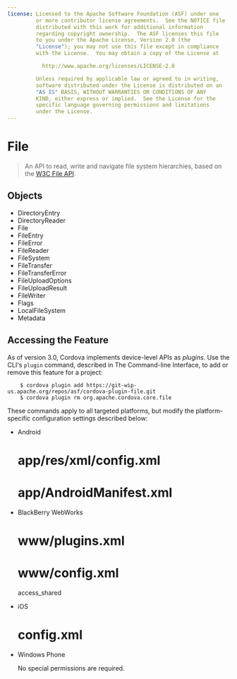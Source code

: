 ```yaml
---
license: Licensed to the Apache Software Foundation (ASF) under one
         or more contributor license agreements.  See the NOTICE file
         distributed with this work for additional information
         regarding copyright ownership.  The ASF licenses this file
         to you under the Apache License, Version 2.0 (the
         "License"); you may not use this file except in compliance
         with the License.  You may obtain a copy of the License at

           http://www.apache.org/licenses/LICENSE-2.0

         Unless required by applicable law or agreed to in writing,
         software distributed under the License is distributed on an
         "AS IS" BASIS, WITHOUT WARRANTIES OR CONDITIONS OF ANY
         KIND, either express or implied.  See the License for the
         specific language governing permissions and limitations
         under the License.
---
```


File
==========

> An API to read, write and navigate file system hierarchies, based on the [W3C File API](http://www.w3.org/TR/FileAPI).

Objects
-------

- DirectoryEntry
- DirectoryReader
- File
- FileEntry
- FileError
- FileReader
- FileSystem
- FileTransfer
- FileTransferError
- FileUploadOptions
- FileUploadResult
- FileWriter
- Flags
- LocalFileSystem
- Metadata

## Accessing the Feature

As of version 3.0, Cordova implements device-level APIs as _plugins_.
Use the CLI's `plugin` command, described in The Command-line
Interface, to add or remove this feature for a project:

        $ cordova plugin add https://git-wip-us.apache.org/repos/asf/cordova-plugin-file.git
        $ cordova plugin rm org.apache.cordova.core.file

These commands apply to all targeted platforms, but modify the
platform-specific configuration settings described below:

* Android

    # app/res/xml/config.xml
    <plugin name="File" value="org.apache.cordova.FileUtils" />
    <plugin name="FileTransfer" value="org.apache.cordova.FileTransfer" />

    # app/AndroidManifest.xml
    <uses-permission android:name="android.permission.WRITE_EXTERNAL_STORAGE" />

* BlackBerry WebWorks

    # www/plugins.xml
    <plugin name="File" value="org.apache.cordova.file.FileManager" />
    <plugin name="FileTransfer" value="org.apache.cordova.http.FileTransfer" />

    # www/config.xml
    <feature id="blackberry.io.file" required="true" version="1.0.0.0" />
    <feature id="blackberry.utils"   required="true" version="1.0.0.0" />
    <feature id="blackberry.io.dir"  required="true" version="1.0.0.0" />
    <rim:permissions>
        <rim:permit>access_shared</rim:permit>
    </rim:permissions>

* iOS

    # config.xml
    <plugin name="File" value="CDVFile" />
    <plugin name="FileTransfer" value="CDVFileTransfer" />

* Windows Phone

  No special permissions are required.

